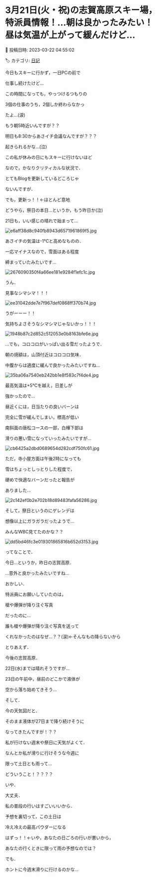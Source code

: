 # 3月21日(火・祝)の志賀高原スキー場，特派員情報！…朝は良かったみたい！昼は気温が上がって緩んだけど…

📅 投稿日時: 2023-03-22 04:55:02

🏷️ カテゴリ: [日記](cc4b5682fb7b8b144980957a978653fb0.md)

今日もスキーに行かず，一日PCの前で


仕事し続けたけど…


この時間になっても，やっつけるつもりの


3個の仕事のうち，2個しか終わらなかっ


たよ…(涙)


もう朝5時近いんですが？？


明日も8:30からあさイチ会議なんですが？？？


起きられるかな…(泣)





この私が休みの日にもスキーに行けないほど


なので，かなりクリティカルな状況で．


とてもBlogを更新しているどころじゃ


ないんですが．





でも，更新っ！！←ほとんど意地





どうやら，祭日の本日…というか，もう昨日か(泣)


21日も，いい感じの晴れで始まって…




![e6aff38d8c940fb8943d6571961869f5.jpg](images/e6aff38d8c940fb8943d6571961869f5.jpg)







あさイチの気温は-1℃と高めなものの．


一応マイナスなので，雪面はある程度


締まっていたみたいです…




![2676090350f4a66ee181e9284f1efc1c.jpg](images/2676090350f4a66ee181e9284f1efc1c.jpg)







うん．


見事なシマシマ！！！




![ee31042dde7e7f967def0868ff370b74.jpg](images/ee31042dde7e7f967def0868ff370b74.jpg)







うがーーー！！


気持ちよさそうなシマシマじゃないかっ！！！




![1948b87c2d852c512053e0b8163bfe6e.jpg](images/1948b87c2d852c512053e0b8163bfe6e.jpg)







…でも，コロコロがいっぱい出る雪だったようで．


朝の焼額は，山頂付近はコロコロ気味．


中腹からは適度に緩んで良かったみたいですね…




![35ba06a7540eb242bb1e8f583c7f4de4.jpg](images/35ba06a7540eb242bb1e8f583c7f4de4.jpg)







最高気温は+5℃を越え，日差しが


強かったので…


昼近くには，日当たりの良いバーンは


完全に雪が緩んでしまい，標高が低い


南斜面の唐松コースの一部，白樺下部は


滑りの悪い雪になっていったみたいですが…




![cb6425a2dbd0689654d282cdf750fc61.jpg](images/cb6425a2dbd0689654d282cdf750fc61.jpg)







ただ，寺小屋方面は午後2時になっても


雪はちょっとしっとりした程度で，


硬めで快適なバーンだったと報告が


ありました…




![2c142ef0b2e702b18d89483fafa56286.jpg](images/2c142ef0b2e702b18d89483fafa56286.jpg)







そして，祭日というのにゲレンデは


想像以上にガラガラだったようで…


みんなWBC見てたのかな？？




![dd5bd46fc3e019301865816b652d3153.jpg](images/dd5bd46fc3e019301865816b652d3153.jpg)







ってなことで．


今日…というか，昨日の志賀高原．


…意外と良かったみたいですね…





おかしい．


特派員にお願いしていたのは，


槍や爆弾が降り注ぐ写真


だったのに…


誰も槍や爆弾が降り注ぐ写真を送って


くれなかったのはなぜ…？？(涙)←そんなもの降らないから





とりあえず．


今後の志賀高原．


22日(水)までは晴れそうですが…


23日の午前中，昼前のどこかで液体が


空から落ち始めてきそう…





そして．


今の天気図だと．


そのまま液体が27日まで降り続けそうに


なってきたんですが！？？





私が行けない週末や祭日に天気がよくて．


なんとか私が滑りに行けそうな今週に


限って土日とも雨って…


どういうこと！？？？？





いや．


大丈夫．


私の普段の行いはすごいいいから．


予想を裏切って，この土日は


冷え冷えの最高パウダーになる


はずっ！！←いや，あなたの日ごろの行いが悪いから，


あなたの行くときに限って雨の予想なのでは？





でも．


ホントに今週末滑りに行けるのかな…
